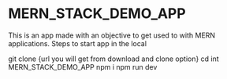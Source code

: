 # MERN_STACK_DEMO_APP
This is an app made with an objective to get used to with MERN applications.
Steps to start app in the local

git clone {url you will get from download and clone option}
cd int MERN_STACK_DEMO_APP
npm i
npm run dev

